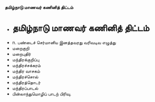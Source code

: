 **தமிழ்நாடு மாணவர் கணினித் திட்டம்**
- # தமிழ்நாடு மாணவர் கணினித் திட்டம்
- n. பண்டைச் செர்மானிய இனத்தவரது வரிவடிவ எழுத்து
- மறைகுறி
- மறைபுதிர்
- மந்திரக்குறிப்பு
- மந்திரச்சக்கரம்
- மந்திர வாசகம்
- மந்திரச்சொல்
- மந்திரத்தொடர்
- மந்திரப்பாடல்
- பின்லாந்துமொழிப் பாடற் பிரிவு.

